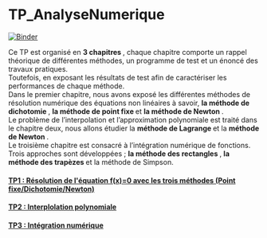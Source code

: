 # TP_AnalyseNumerique 
[![Binder](https://mybinder.org/badge_logo.svg)](https://mybinder.org/v2/gh/farahjbara/TP_AnalyseNumerique/main?labpath=https%3A%2F%2Fgithub.com%2Ffarahjbara%2FTP_AnalyseNumerique)


Ce TP est organisé en <B> 3 chapitres </B> , chaque chapitre comporte un rappel
théorique de différentes méthodes, un programme de test et un énoncé des travaux
pratiques. 
<br>
Toutefois, en exposant les résultats de test afin de caractériser les performances
de chaque méthode.
<br> Dans le premier chapitre, nous avons exposé les différentes méthodes de résolution
numérique des équations non linéaires à savoir, <B> la méthode de dichotomie </B>, <B> la méthode de
point fixe </B>  et <B> la méthode de Newton </B>.
<br> Le problème de l’interpolation et l’approximation polynomiale est traité dans le
chapitre deux, nous allons étudier la   <B> méthode de Lagrange </B> et la  <B> méthode de Newton </B>.
<br> Le troisième chapitre est consacré à l’intégration numérique de fonctions. Trois
approches sont développées ;    <B> la méthode des rectangles </B>,  <B> la méthode des trapèzes </B> et la
méthode de Simpson.




#### [ TP1 : Résolution de l'équation f(x)=0 avec les trois méthodes (Point fixe/Dichotomie/Newton)](https://github.com/farahjbara/TP_AnalyseNumerique/blob/main/TP%201.ipynb)

#### [ TP2 : Interplolation polynomiale](https://github.com/farahjbara/TP_AnalyseNumerique/blob/main/TP%202%20.ipynb)

#### [ TP3 : Intégration numérique](https://github.com/farahjbara/TP_AnalyseNumerique/blob/main/TP%203%20.ipynb)

